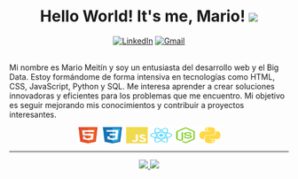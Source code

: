 <h1 align="center"> Hello World! It's me, Mario! <img height="40em" src="https://user-images.githubusercontent.com/119697744/222236823-6d72674d-a741-4eae-897f-3a394432de8a.png" /> </h1> 

<div id="social" align="center">
  <a href="https://www.linkedin.com/in/mariomeitin/" target="_blank" data-description="LinkedIn" data-fontawesome-unicode-icon="f08c" data-color="#0a66c2"><img src="https://img.shields.io/badge/-LinkedIn-%230077B5?style=for-the-badge&logo=linkedin&logoColor=white" alt="LinkedIn" target="_blank"></a>
  <a href="mailto:mario.meitin.alvarez@gmail.com" target="_blank" data-description="Mail" data-fontawesome-unicode-icon="f08c" data-color="#0a66c2"><img src="https://img.shields.io/badge/-Email-c14438?style=for-the-badge&logo=Gmail&logoColor=white&link=mailto:edu2andrade@gmail.com" alt="Gmail" target="_blank"></a>
</div>

<br>

Mi nombre es Mario Meitín y soy un entusiasta del desarrollo web y el Big Data. Estoy formándome de forma intensiva en tecnologías como HTML, CSS, JavaScript, Python y SQL. Me interesa aprender a crear soluciones innovadoras y eficientes para los problemas que me encuentro. Mi objetivo es seguir mejorando mis conocimientos y contribuir a proyectos interesantes.

<div align="center">
  <img align="center" alt="HTML" title="HTML 5" height="30" width="40" src="https://raw.githubusercontent.com/devicons/devicon/master/icons/html5/html5-original.svg">
  <img align="center" alt="CSS" title="CSS 3" height="30" width="40" src="https://raw.githubusercontent.com/devicons/devicon/master/icons/css3/css3-original.svg">
  <img align="center" alt="JavaScript" title="JavaScript" height="30" width="40" src="https://raw.githubusercontent.com/devicons/devicon/master/icons/javascript/javascript-plain.svg">
  <img align="center" alt="React" title="React" height="30" width="40" src="https://raw.githubusercontent.com/devicons/devicon/master/icons/react/react-original.svg">
  <img align="center" alt="NodeJS" title="NodeJS" height="30" width="40" src="https://raw.githubusercontent.com/devicons/devicon/master/icons/nodejs/nodejs-plain.svg">
  <img align="center" alt="Python" title="Python" height="30" width="40" src="https://raw.githubusercontent.com/devicons/devicon/master/icons/python/python-plain.svg">
</div>

---

<div align="center">
  <a href="https://github.com/edu2andrade" onmouseover="this.style.textDecoration='none'">
    <img height="180em" src="https://github-readme-stats.vercel.app/api?username=mmeitin&show_icons=true&theme=omni&include_all_commits=true&count_private=true" />
    <img height="180em" src="https://github-readme-stats.vercel.app/api/top-langs/?username=mmeitin&layout=compact&langs_count=7&theme=omni" />
  </a>  
</div> 
